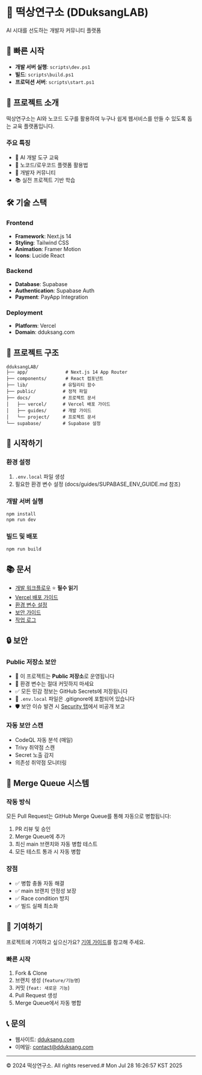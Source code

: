 # 🚀 떡상연구소 (DDuksangLAB)

AI 시대를 선도하는 개발자 커뮤니티 플랫폼

## 🔧 빠른 시작
- **개발 서버 실행**: `scripts\dev.ps1`
- **빌드**: `scripts\build.ps1`
- **프로덕션 서버**: `scripts\start.ps1`

## 📌 프로젝트 소개

떡상연구소는 AI와 노코드 도구를 활용하여 누구나 쉽게 웹서비스를 만들 수 있도록 돕는 교육 플랫폼입니다.

### 주요 특징
- 🤖 AI 개발 도구 교육
- 🔧 노코드/로우코드 플랫폼 활용법
- 👥 개발자 커뮤니티
- 📚 실전 프로젝트 기반 학습

## 🛠 기술 스택

### Frontend
- **Framework**: Next.js 14
- **Styling**: Tailwind CSS
- **Animation**: Framer Motion
- **Icons**: Lucide React

### Backend
- **Database**: Supabase
- **Authentication**: Supabase Auth
- **Payment**: PayApp Integration

### Deployment
- **Platform**: Vercel
- **Domain**: dduksang.com

## 📁 프로젝트 구조

```
dduksangLAB/
├── app/              # Next.js 14 App Router
├── components/       # React 컴포넌트
├── lib/             # 유틸리티 함수
├── public/          # 정적 파일
├── docs/            # 프로젝트 문서
│   ├── vercel/      # Vercel 배포 가이드
│   ├── guides/      # 개발 가이드
│   └── project/     # 프로젝트 문서
└── supabase/        # Supabase 설정
```

## 🚀 시작하기

### 환경 설정
1. `.env.local` 파일 생성
2. 필요한 환경 변수 설정 (docs/guides/SUPABASE_ENV_GUIDE.md 참조)

### 개발 서버 실행
```bash
npm install
npm run dev
```

### 빌드 및 배포
```bash
npm run build
```

## 📚 문서

- [개발 워크플로우](docs/project/DEVELOPMENT_WORKFLOW.md) ⭐ **필수 읽기**
- [Vercel 배포 가이드](docs/vercel/VERCEL_BUILD_FIX.md)
- [환경 변수 설정](docs/guides/SUPABASE_ENV_GUIDE.md)
- [보안 가이드](docs/guides/SECURITY_CLEANUP.md)
- [작업 로그](docs/project/worklog.md)

## 🔒 보안

### Public 저장소 보안
- 🔐 이 프로젝트는 **Public 저장소**로 운영됩니다
- 🚫 환경 변수는 절대 커밋하지 마세요
- ✅ 모든 민감 정보는 GitHub Secrets에 저장됩니다
- 📝 `.env.local` 파일은 .gitignore에 포함되어 있습니다
- 🛡️ 보안 이슈 발견 시 [Security 탭](.github/SECURITY.md)에서 비공개 보고

### 자동 보안 스캔
- CodeQL 자동 분석 (매일)
- Trivy 취약점 스캔
- Secret 노출 감지
- 의존성 취약점 모니터링

## 🚦 Merge Queue 시스템

### 작동 방식
모든 Pull Request는 GitHub Merge Queue를 통해 자동으로 병합됩니다:
1. PR 리뷰 및 승인
2. Merge Queue에 추가
3. 최신 main 브랜치와 자동 병합 테스트
4. 모든 테스트 통과 시 자동 병합

### 장점
- ✅ 병합 충돌 자동 해결
- ✅ main 브랜치 안정성 보장
- ✅ Race condition 방지
- ✅ 빌드 실패 최소화

## 🤝 기여하기

프로젝트에 기여하고 싶으신가요? [기여 가이드](CONTRIBUTING.md)를 참고해 주세요.

### 빠른 시작
1. Fork & Clone
2. 브랜치 생성 (`feature/기능명`)
3. 커밋 (`feat: 새로운 기능`)
4. Pull Request 생성
5. Merge Queue에서 자동 병합

## 📞 문의

- 웹사이트: [dduksang.com](https://dduksang.com)
- 이메일: contact@dduksang.com

---

© 2024 떡상연구소. All rights reserved.# Mon Jul 28 16:26:57 KST 2025
